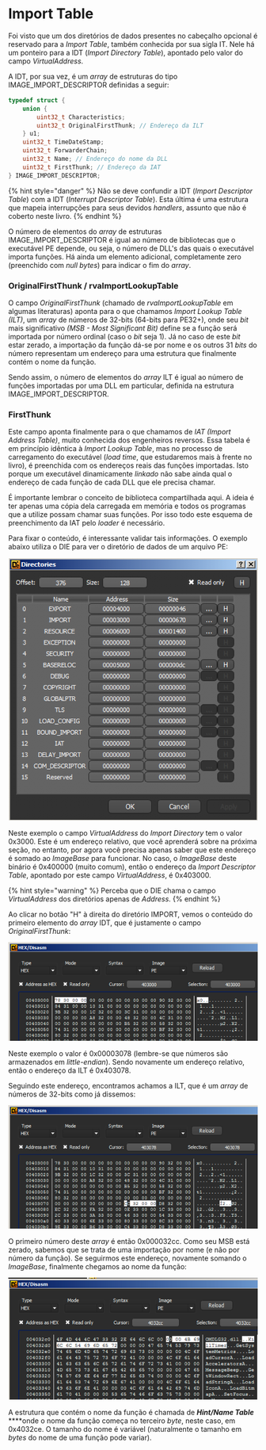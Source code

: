 # Import Table

Foi visto que um dos diretórios de dados presentes no cabeçalho opcional é reservado para a _Import Table_, também conhecida por sua sigla IT. Nele há um ponteiro para a IDT \(_Import Directory Table_\), apontado pelo valor do campo _VirtualAddress_.

A IDT, por sua vez, é um _array_ de estruturas do tipo IMAGE\_IMPORT\_DESCRIPTOR definidas a seguir:

```c
typedef struct {
	union {
		uint32_t Characteristics;
		uint32_t OriginalFirstThunk; // Endereço da ILT
	} u1;
	uint32_t TimeDateStamp;
	uint32_t ForwarderChain;
	uint32_t Name; // Endereço do nome da DLL
	uint32_t FirstThunk; // Endereço da IAT
} IMAGE_IMPORT_DESCRIPTOR;
```

{% hint style="danger" %}
Não se deve confundir a IDT \(_Import Descriptor Table_\) com a IDT \(_Interrupt Descriptor Table_\). Esta última é uma estrutura que mapeia interrupções para seus devidos _handlers_, assunto que não é coberto neste livro.
{% endhint %}

O número de elementos do _array_ de estruturas IMAGE\_IMPORT\_DESCRIPTOR é igual ao número de bibliotecas que o executável PE depende, ou seja, o número de DLL's das quais o executável importa funções. Há ainda um elemento adicional, completamente zero \(preenchido com _null bytes_\) para indicar o fim do _array_.

### OriginalFirstThunk / rvaImportLookupTable 

O campo _OriginalFirstThunk_ \(chamado de _rvaImportLookupTable_ em algumas literaturas\) aponta para o que chamamos _Import Lookup Table \(ILT\)_, um _array_ de números de 32-bits \(64-bits para PE32+\), onde seu _bit_ mais significativo _\(MSB - Most Significant Bit\)_ define se a função será importada por número ordinal \(caso o _bit_ seja 1\). Já no caso de este _bit_ estar zerado, a importação da função dá-se por nome e os outros 31 _bits_ do número representam um endereço para uma estrutura que finalmente contém o nome da função.

Sendo assim, o número de elementos do _array_ ILT é igual ao número de funções importadas por uma DLL em particular, definida na estrutura IMAGE\_IMPORT\_DESCRIPTOR.

### FirstThunk

Este campo aponta finalmente para o que chamamos de _IAT \(Import Address Table\)_, muito conhecida dos engenheiros reversos. Essa tabela é em princípio idêntica à _Import Lookup Table_, mas no processo de carregamento do executável \(_load time_, que estudaremos mais à frente no livro\), é preenchida com os endereços reais das funções importadas. Isto porque um executável dinamicamente _linkado_ não sabe ainda qual o endereço de cada função de cada DLL que ele precisa chamar.

É importante lembrar o conceito de biblioteca compartilhada aqui. A ideia é ter apenas uma cópia dela carregada em memória e todos os programas que a utilize possam chamar suas funções. Por isso todo este esquema de preenchimento da IAT pelo _loader_ é necessário.

Para fixar o conteúdo, é interessante validar tais informações. O exemplo abaixo utiliza o DIE para ver o diretório de dados de um arquivo PE:

![Diret&#xF3;rio de dados de um arquivo PE](../.gitbook/assets/import_directories.png)

Neste exemplo o campo _VirtualAddress_ do _Import Directory_ tem o valor 0x3000. Este é um endereço relativo, que você aprenderá sobre na próxima seção, no entanto, por agora você precisa apenas saber que este endereço é somado ao _ImageBase_ para funcionar. No caso, o _ImageBase_ deste binário é 0x400000 \(muito comum\), então o endereço da _Import  Descriptor Table_, apontado por este campo _VirtualAddress_, é 0x403000.

{% hint style="warning" %}
Perceba que o DIE chama o campo _VirtualAddress_ dos diretórios apenas de _Address_.
{% endhint %}

Ao clicar no botão "H" à direita do diretório IMPORT, vemos o conteúdo do primeiro elemento do _array_ IDT, que é justamente o campo _OriginalFirstThunk_:

![Valor do campo OriginalFirstThunk do primeiro elemento do array IDT](../.gitbook/assets/idt.png)

Neste exemplo o valor é 0x00003078 \(lembre-se que números são armazenados em _little-endian_\). Sendo novamente um endereço relativo, então o endereço da ILT é 0x403078.

Seguindo este endereço, encontramos achamos a ILT, que é um _array_ de números de 32-bits como já dissemos:

![](../.gitbook/assets/ilt.png)

 O primeiro número deste _array_ é então 0x000032cc. Como seu MSB está zerado, sabemos que se trata de uma importação por nome \(e não por número da função\). Se seguirmos este endereço, novamente somando o _ImageBase_, finalmente chegamos ao nome da função:

![](../.gitbook/assets/hint_name.png)

A estrutura que contém o nome da função é chamada de _**Hint/Name Table**_ ****onde o nome da função começa no terceiro _byte_, neste caso, em 0x4032ce. O tamanho do nome é variável \(naturalmente o tamanho em _bytes_ do nome de uma função pode variar\).

